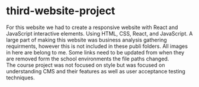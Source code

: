 # third-website-project
For this website we had to create a responsive website with React and JavaScript interactive elements. Using HTML, CSS, React, and JavaScript.
A large part of making this website was business analysis gathering requirments, however this is not included in these publi folders.
All images in here are belong to me.
Some links need to be updated from when they are removed form the school environments the file paths changed.  
The course project was not focused on style but was focused on understanding CMS and their features as well as user acceptance testing techniques.

